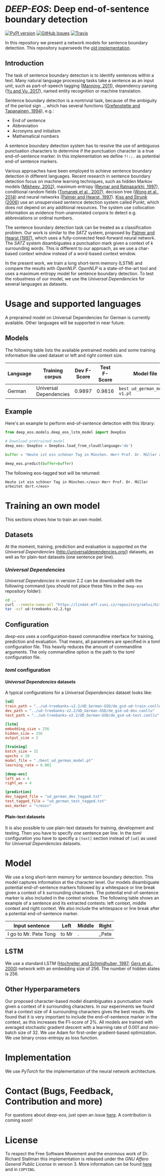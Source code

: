 # *DEEP-EOS*: Deep end-of-sentence boundary detection

[![PyPI version](https://badge.fury.io/py/deep-eos.svg)](https://badge.fury.io/py/deep-eos)
[![GitHub Issues](https://img.shields.io/github/issues/stefan-it/deep_eos.svg)](https://github.com/stefan-it/deep_eos/issues)
[![Travis](https://img.shields.io/travis/stefan-it/deep_eos.svg)](https://travis-ci.org/stefan-it/deep_eos)

In this repository we present a network models for sentence
boundary detection. This repository superseeds the [old implementation](https://github.com/stefan-it/deep-eos).

## Introduction

The task of sentence boundary detection is to identify sentences within
a text. Many natural language processing tasks take a sentence as an
input unit, such as part-of-speech tagging ([Manning,
2011](http://dl.acm.org/citation.cfm?id=1964799.1964816)), dependency
parsing ([Yu and Vu, 2017](http://aclweb.org/anthology/P17-2106)),
named entity recognition or machine translation.

Sentence boundary detection is a nontrivial task, because of the
ambiguity of the period sign `.`, which has several functions
([Grefenstette and Tapanainen,
1994](http://citeseerx.ist.psu.edu/viewdoc/summary?doi=10.1.1.28.5162)),
e.g.:

* End of sentence
* Abbreviation
* Acronyms and initialism
* Mathematical numbers

A sentence boundary detection system has to resolve the use of
ambiguous punctuation characters to determine if the punctuation
character is a true end-of-sentence marker. In this implementation we
define `?!:;.` as potential end-of sentence markers.

Various approaches have been employed to achieve sentence boundary
detection in different languages. Recent research in sentence boundary
detection focus on machine learning techniques, such as hidden Markov
models ([Mikheev, 2002](http://dx.doi.org/10.1162/089120102760275992)),
maximum entropy ([Reynar and Ratnaparkhi,
1997](https://doi.org/10.3115/974557.974561)), conditional random
fields ([Tomanek et al.,
2007](http://www.bootstrep.org/files/publications/FSU_2007_Tomanek_Pacling.pdf)),
decision tree ([Wong et al.,
2014](https://www.ncbi.nlm.nih.gov/pmc/articles/PMC4030568/)) and
neural networks ([Palmer and Hearst,
1997](http://dl.acm.org/citation.cfm?id=972695.972697)). [Kiss and
Strunk (2006)](http://dx.doi.org/10.1162/coli.2006.32.4.485) use an
unsupervised sentence detection system called Punkt, which does not
depend on any additional resources. The system use collocation
information as evidence from unannotated corpora to detect e.g.
abbreviations or ordinal numbers.

The sentence boundary detection task can be treated as a classification
problem. Our work is similar to the *SATZ* system, proposed by [Palmer
and Hearst (1997)](http://dl.acm.org/citation.cfm?id=972695.972697),
which uses a fully-connected feed-forward neural network. The *SATZ*
system disambiguates a punctuation mark given a context of *k*
surrounding words. This is different to our approach, as we use a
char-based context window instead of a word-based context window.

In the present work, we train a long short-term memory (LSTM) and compare the results
with *OpenNLP*. *OpenNLP* is a state-of-the-art tool and uses a maximum
entropy model for sentence boundary detection. To test the robustness of our
model, we use the *Universal Dependencies* for several languages as
datasets.

# Usage and supported languages

A preprained model on Universal Dependencies for German is currently available. Other languages
will be supported in near future.

## Models

The following table lists the available pretrained models and some training information like
used dataset or left and right context size.

| Language | Training corpus        | Dev F-Score | Test F-Score | Model file                   | Left ws | Right ws
| -------- | ---------------------- | ----------- | ------------ | ---------------------------- | ------- | --------
| German   | Universal Dependencies | 0.9897      | 0.9816       | `best_ud_german_model-v1.pt` | *4*     | *4*

## Example

Here's an example to perform end-of-sentence detection with this library:

```python
from deep_eos.models.deep_eos_lstm_model import DeepEos

# Download pretrained model
deep_eos: DeepEos = DeepEos.load_from_cloud(language='de')

buffer = "Heute ist ein schöner Tag in München. Herr Prof. Dr. Müller arbeitet dort."

deep_eos.predict(buffer=buffer)
```

The following eos-tagged text will be returned:

```text
Heute ist ein schöner Tag in München.</eos> Herr Prof. Dr. Müller arbeitet dort.</eos>
```

# Training an own model

This sections shows how to train an own model.

## Datasets

At the moment, training, prediction and evaluation is supported on the
*Universal Dependencies* (<http://universaldependencies.org/>) datasets, as well as for plain-text
datasets (one sentence per line).

### *Universal Dependencies*

*Universal Dependencies* in version 2.2 can be downloaded with the following command (you should not
place these files in the `deep-eos` repository folder):

```bash
cd ..
curl --remote-name-all "https://lindat.mff.cuni.cz/repository/xmlui/bitstream/handle/11234/1-2837/ud-treebanks-v2.2.tgz"
tar -xzf ud-treebanks-v2.2.tgz
```

## Configuration

*deep-eos* uses a configuration-based commandline interface for training, prediction and evaluation. 
That means, all parameters are specified in a *toml* configuration file. This heavily reduces the 
amount of commandline arguments. The only commandline option is the path to the *toml* configuration
file.

### *toml* configuration

#### *Universal Dependencies* datasets

A typical configurations for a *Universal Dependencies* dataset looks like:

```toml
[ud]
train_path = "../ud-treebanks-v2.2/UD_German-GSD/de_gsd-ud-train.conllu"
dev_path = "../ud-treebanks-v2.2/UD_German-GSD/de_gsd-ud-dev.conllu"
test_path = "../ud-treebanks-v2.2/UD_German-GSD/de_gsd-ud-test.conllu"

[lstm]
embedding_size = 256
hidden_size = 256
output_size = 2

[training]
batch_size = 32
epochs = 10
model_file = "./best_ud_german_model.pt"
learning_rate = 0.001

[deep-eos]
left_ws = 4
right_ws = 4

[prediction]
dev_tagged_file = "ud_german_dev_tagged.txt"
test_tagged_file = "ud_german_test_tagged.txt"
eos_marker = "</eos>"
```

#### Plain-text datasets

It is also possible to use plain-text datasets for training, development and testing. Then you
have to specify *one* sentence per line. In the *toml* configuration you have to specifiy a
`[text]` section instead of `[ud]` as used for *Universal Dependencies* datasets.

# Model

We use a long short-term memory for sentence boundary detection. This
model captures information at the character level. Our models
disambiguate potential end-of-sentence markers followed by a whitespace
or line break given a context of *k* surrounding characters. The
potential end-of-sentence marker is also included in the context
window. The following table shows an example of a sentence and its
extracted contexts: left context, middle context and right context. We
also include the whitespace or line break after a potential
end-of-sentence marker.


| Input sentence        | Left  | Middle | Right
| --------------------- | ----- | ------ | -----
| I go to Mr. Pete Tong | to Mr | .      | _Pete

## LSTM

We use a standard LSTM ([Hochreiter and Schmidhuber,
1997](http://dx.doi.org/10.1162/neco.1997.9.8.1735); [Gers et al.,
2000](http://dx.doi.org/10.1162/089976600300015015)) network with an
embedding size of 256. The number of hidden states is 256.

## Other Hyperparameters

Our proposed character-based model disambiguates a punctuation mark
given a context of *k* surrounding characters. In our experiments we
found that a context size of 4 surrounding characters gives the best
results. We found that it is very important to include the
end-of-sentence marker in the context, as this increases the F1-score
of 2%.  All models are trained with averaged stochastic gradient
descent with a learning rate of 0.001 and mini-batch size of 32. We use
Adam for first-order gradient-based optimization. We use binary
cross-entropy as loss function.

# Implementation

We use *PyTorch* for the implementation of the neural network
architecture.

# Contact (Bugs, Feedback, Contribution and more)

For questions about *deep-eos*, just open an issue [here](https://github.com/stefan-it/deep_eos/issues).
A contribution is coming soon!

# License

To respect the Free Software Movement and the enormous work of Dr.
Richard Stallman this implementation is released under the *GNU Affero
General Public License* in version 3. More information can be found
[here](https://www.gnu.org/licenses/licenses.html) and in `COPYING`.
